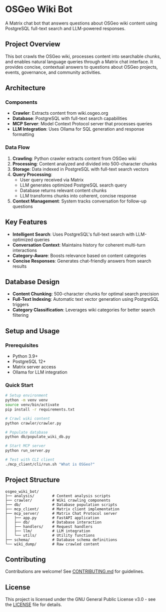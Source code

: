 # OSGeo Wiki Bot

A Matrix chat bot that answers questions about OSGeo wiki content using PostgreSQL full-text search and LLM-powered responses.

## Project Overview

This bot crawls the OSGeo wiki, processes content into searchable chunks, and enables natural language queries through a Matrix chat interface. It provides concise, contextual answers to questions about OSGeo projects, events, governance, and community activities.

## Architecture

### Components

- **Crawler**: Extracts content from wiki.osgeo.org
- **Database**: PostgreSQL with full-text search capabilities
- **MCP Server**: Model Context Protocol server that processes queries
- **LLM Integration**: Uses Ollama for SQL generation and response formatting

### Data Flow

1. **Crawling**: Python crawler extracts content from OSGeo wiki
2. **Processing**: Content analyzed and divided into 500-character chunks
3. **Storage**: Data indexed in PostgreSQL with full-text search vectors
4. **Query Processing**:
   - User query received via Matrix
   - LLM generates optimized PostgreSQL search query
   - Database returns relevant content chunks
   - LLM transforms chunks into coherent, concise response
5. **Context Management**: System tracks conversation for follow-up questions

## Key Features

- **Intelligent Search**: Uses PostgreSQL's full-text search with LLM-optimized queries
- **Conversation Context**: Maintains history for coherent multi-turn interactions
- **Category-Aware**: Boosts relevance based on content categories
- **Concise Responses**: Generates chat-friendly answers from search results

## Database Design

- **Content Chunking**: 500-character chunks for optimal search precision
- **Full-Text Indexing**: Automatic text vector generation using PostgreSQL triggers
- **Category Classification**: Leverages wiki categories for better search filtering

## Setup and Usage

### Prerequisites

- Python 3.9+
- PostgreSQL 12+
- Matrix server access
- Ollama for LLM integration

### Quick Start

```bash
# Setup environment
python -m venv venv
source venv/bin/activate
pip install -r requirements.txt

# Crawl wiki content
python crawler/crawler.py

# Populate database
python db/populate_wiki_db.py

# Start MCP server
python run_server.py

# Test with CLI client
./mcp_client/cli/run.sh "What is OSGeo?"
```

## Project Structure

```
osgeo_wiki_bot/
├── analysis/        # Content analysis scripts
├── crawler/         # Wiki crawling components
├── db/              # Database population scripts
├── mcp_client/      # Matrix client implementation
├── mcp_server/      # Matrix Chat Protocol server
│   ├── app.py       # FastAPI application
│   ├── db/          # Database interaction
│   ├── handlers/    # Request handlers
│   ├── llm/         # LLM integration
│   └── utils/       # Utility functions
├── schema/          # Database schema definitions
└── wiki_dump/       # Raw crawled content
```

## Contributing

Contributions are welcome! See [CONTRIBUTING.md](CONTRIBUTING.md) for guidelines.

## License

This project is licensed under the GNU General Public License v3.0 - see the [LICENSE](LICENSE) file for details.